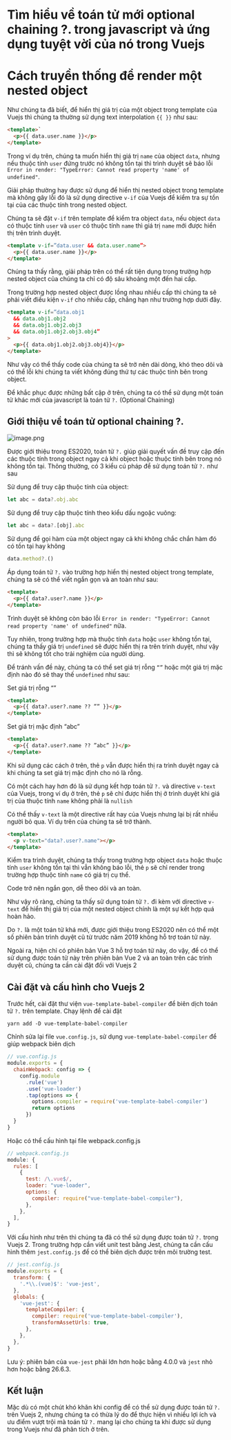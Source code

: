 # Tìm hiểu về toán tử mới optional chaining ?. trong javascript và ứng dụng tuyệt vời của nó trong Vuejs

# Cách truyền thống để render một nested object
Như chúng ta đã biết, để hiển thị giá trị của một object trong template của Vuejs thì chúng ta thường sử dụng text interpolation `{{ }}` như sau:
``` html
<template>`
  <p>{{ data.user.name }}</p>
</template>
```

Trong ví dụ trên, chúng ta muốn hiển thị giá trị `name` của object `data`, nhưng nếu thuộc tính `user` đứng trước nó không tồn tại thì trình duyệt sẽ báo lỗi `Error in render: "TypeError: Cannot read property 'name' of undefined"`.

Giải pháp thường hay được sử dụng để hiển thị nested object trong template mà không gây lỗi đó là sử dụng directive `v-if` của Vuejs để kiểm tra sự tồn tại của các thuộc tính trong nested object.

Chúng ta sẽ đặt `v-if` trên template để kiểm tra object `data`, nếu object `data` có thuộc tính `user` và `user` có thuộc tính `name` thì giá trị `name` mới được hiển thị trên trình duyệt.
``` html
<template v-if=”data.user && data.user.name”>
  <p>{{ data.user.name }}</p>
</template>
```
Chúng ta thấy rằng, giải pháp trên có thể rất tiện dụng trong trường hợp nested object của chúng ta chỉ có độ sâu khoảng một đến hai cấp.

Trong trường hợp nested object được lồng nhau nhiều cấp thì chúng ta sẽ phải viết điều kiện `v-if` cho nhiều cấp, chẳng hạn như trường hợp dưới đây.
``` html
<template v-if=”data.obj1
  && data.obj1.obj2
  && data.obj1.obj2.obj3
  && data.obj1.obj2.obj3.obj4”
>
  <p>{{ data.obj1.obj2.obj3.obj4}}</p>
</template>
```
Như vậy có thể thấy code của chúng ta sẽ trở nên dài dòng, khó theo dõi và có thể lỗi khi chúng ta viết không đúng thứ tự các thuộc tính bên trong object.

Để khắc phục được những bất cập ở trên, chúng ta có thể sử dụng một toán tử khác mới của javascript là toán tử `?.` (Optional Chaining)
## Giới thiệu về toán tử optional chaining ?.
![image.png](https://images.viblo.asia/c167425c-e29d-4286-9729-ebab65916f41.png)

Được giới thiệu trong ES2020, toán tử `?.` giúp giải quyết vấn đề truy cập đến các thuộc tính trong object ngay cả khi object hoặc thuộc tính bên trong nó không tồn tại. Thông thường, có 3 kiểu cú pháp để sử dụng toán tử `?.` như sau

Sử dụng để truy cập thuộc tính của object:
``` javascript
let abc = data?.obj.abc
```
Sử dụng để truy cập thuộc tính theo kiểu dấu ngoặc vuông:
``` javascript
let abc = data?.[obj].abc
```
Sử dụng để gọi hàm của một object ngay cả khi không chắc chắn hàm đó có tồn tại hay không
``` javascript
data.method?.()
```

Áp dụng toán tử `?.` vào trường hợp hiển thị nested object trong template, chúng ta sẽ có thể viết ngắn gọn và an toàn như sau:
``` html
<template>
  <p>{{ data?.user?.name }}</p>
</template>
```
Trình duyệt sẽ không còn báo lỗi `Error in render: "TypeError: Cannot read property 'name' of undefined"` nữa.

Tuy nhiên, trong trường hợp mà thuộc tính `data` hoặc `user` không tồn tại, chúng ta thấy giá trị `undefined` sẽ được hiển thị ra trên trình duyệt, như vậy thì sẽ không tốt cho trải nghiệm của người dùng.

Để tránh vấn đề này, chúng ta có thể set giá trị rỗng `“”` hoặc một giá trị mặc định nào đó sẽ thay thế `undefined` như sau:

Set giá trị rỗng “”
``` html
<template>
  <p>{{ data?.user?.name ?? ”” }}</p>
</template>
```
Set giá trị mặc định “abc”
``` html
<template>
  <p>{{ data?.user?.name ?? ”abc” }}</p>
</template>
```
Khi sử dụng các cách ở trên, thẻ `p` vẫn được hiển thị ra trình duyệt ngay cả khi chúng ta set giá trị mặc định cho nó là rỗng.

Có một cách hay hơn đó là sử dụng kết hợp toán tử `?.` và directive `v-text` của Vuejs, trong ví dụ ở trên, thẻ `p` sẽ chỉ được hiển thị ở trình duyệt khi giá trị của thuộc tính `name` không phải là `nullish`

Có thể thấy `v-text` là một directive rất hay của Vuejs nhưng lại bị rất nhiều người bỏ qua. Ví dụ trên của chúng ta sẽ trở thành.
``` html
<template>
  <p v-text="data?.user?.name"></p>
</template>
```
Kiểm tra trình duyệt, chúng ta thấy trong trường hợp object `data` hoặc thuộc tính `user` không tồn tại thì vẫn không báo lỗi, thẻ `p` sẽ chỉ render trong trường hợp thuộc tính `name` có giá trị cụ thể.

Code trở nên ngắn gọn, dễ theo dõi và an toàn.

Như vậy rõ ràng, chúng ta thấy sử dụng toán tử `?.` đi kèm với directive `v-text` để hiển thị giá trị của một nested object chính là một sự kết hợp quá hoàn hảo.

Do `?.` là một toán tử khá mới, được giới thiệu trong ES2020 nên có thể một số phiên bản trình duyệt cũ từ trước năm 2019 không hỗ trợ toán tử này.

Ngoài ra, hiện chỉ có phiên bản Vue 3 hỗ trợ toán tử này, do vậy, để có thể sử dụng được toán tử này trên phiên bản Vue 2 và an toàn trên các trình duyệt cũ, chúng ta cần cài đật đối với Vuejs 2

## Cài đặt và cấu hình cho Vuejs 2

Trước hết, cài đặt thư viện `vue-template-babel-compiler` để biên dịch toán tử `?.` trên template. Chạy lệnh để cài đặt
```
yarn add -D vue-template-babel-compiler
```

Chỉnh sửa lại file `vue.config.js`, sử dụng `vue-template-babel-compiler` để giúp webpack biên dịch
``` javascript
// vue.config.js
module.exports = {
  chainWebpack: config => {
    config.module
      .rule('vue')
      .use('vue-loader')
      .tap(options => {
        options.compiler = require('vue-template-babel-compiler')
        return options
      })
  }
}
```
Hoặc có thể cấu hình tại file webpack.config.js
``` javascript
// webpack.config.js
module: {
  rules: [
    {
      test: /\.vue$/,
      loader: "vue-loader",
      options: {
        compiler: require("vue-template-babel-compiler"),
      },
    },
  ],
}
```
Với cấu hình như trên thì chúng ta đã có thể sử dụng được toán tử `?.` trong Vuejs 2. Trong trường hợp cần viết unit test bằng Jest, chúng ta cần cấu hình thêm `jest.config.js` để có thể biên dịch được trên môi trường test.
``` javascript
// jest.config.js
module.exports = {
  transform: {
    '.*\\.(vue)$': 'vue-jest',
  },
  globals: {
    'vue-jest': {
      templateCompiler: {
        compiler: require('vue-template-babel-compiler'),
        transformAssetUrls: true,
      },
    },
  },
}
```
Lưu ý: phiên bản của `vue-jest` phải lớn hơn hoặc bằng 4.0.0 và `jest` nhỏ hơn hoặc bằng 26.6.3.

## Kết luận

Mặc dù có một chút khó khăn khi config để có thể sử dụng được toán tử `?.` trên Vuejs 2, nhưng chúng ta có thừa lý do để thực hiện vì nhiều lợi ích và ưu điểm vượt trội mà toán tử `?.` mang lại cho chúng ta khi được sử dụng trong Vuejs như đã phân tích ở trên.